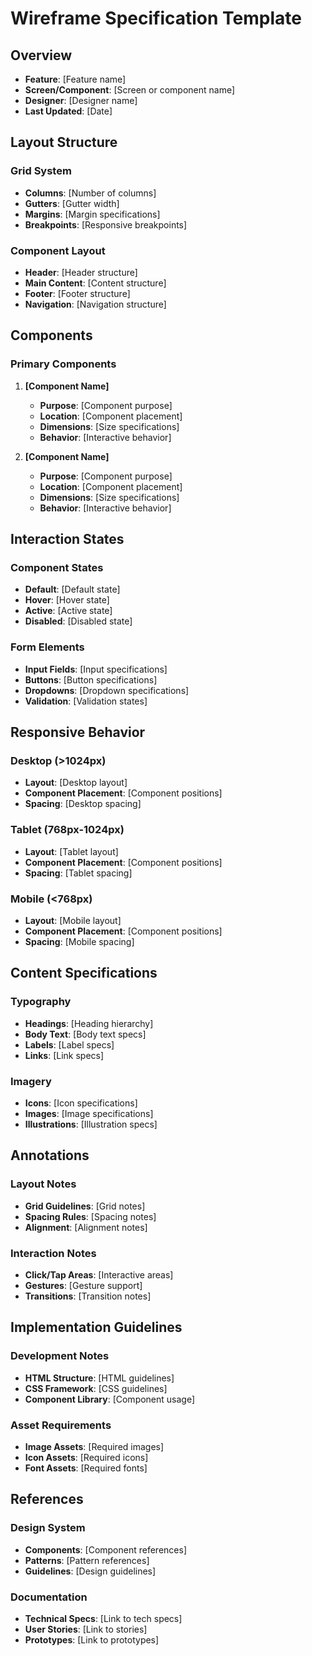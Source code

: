 # Wireframe Specification Template

## Overview
- **Feature**: [Feature name]
- **Screen/Component**: [Screen or component name]
- **Designer**: [Designer name]
- **Last Updated**: [Date]

## Layout Structure
### Grid System
- **Columns**: [Number of columns]
- **Gutters**: [Gutter width]
- **Margins**: [Margin specifications]
- **Breakpoints**: [Responsive breakpoints]

### Component Layout
- **Header**: [Header structure]
- **Main Content**: [Content structure]
- **Footer**: [Footer structure]
- **Navigation**: [Navigation structure]

## Components
### Primary Components
1. **[Component Name]**
   - **Purpose**: [Component purpose]
   - **Location**: [Component placement]
   - **Dimensions**: [Size specifications]
   - **Behavior**: [Interactive behavior]

2. **[Component Name]**
   - **Purpose**: [Component purpose]
   - **Location**: [Component placement]
   - **Dimensions**: [Size specifications]
   - **Behavior**: [Interactive behavior]

## Interaction States
### Component States
- **Default**: [Default state]
- **Hover**: [Hover state]
- **Active**: [Active state]
- **Disabled**: [Disabled state]

### Form Elements
- **Input Fields**: [Input specifications]
- **Buttons**: [Button specifications]
- **Dropdowns**: [Dropdown specifications]
- **Validation**: [Validation states]

## Responsive Behavior
### Desktop (>1024px)
- **Layout**: [Desktop layout]
- **Component Placement**: [Component positions]
- **Spacing**: [Desktop spacing]

### Tablet (768px-1024px)
- **Layout**: [Tablet layout]
- **Component Placement**: [Component positions]
- **Spacing**: [Tablet spacing]

### Mobile (<768px)
- **Layout**: [Mobile layout]
- **Component Placement**: [Component positions]
- **Spacing**: [Mobile spacing]

## Content Specifications
### Typography
- **Headings**: [Heading hierarchy]
- **Body Text**: [Body text specs]
- **Labels**: [Label specs]
- **Links**: [Link specs]

### Imagery
- **Icons**: [Icon specifications]
- **Images**: [Image specifications]
- **Illustrations**: [Illustration specs]

## Annotations
### Layout Notes
- **Grid Guidelines**: [Grid notes]
- **Spacing Rules**: [Spacing notes]
- **Alignment**: [Alignment notes]

### Interaction Notes
- **Click/Tap Areas**: [Interactive areas]
- **Gestures**: [Gesture support]
- **Transitions**: [Transition notes]

## Implementation Guidelines
### Development Notes
- **HTML Structure**: [HTML guidelines]
- **CSS Framework**: [CSS guidelines]
- **Component Library**: [Component usage]

### Asset Requirements
- **Image Assets**: [Required images]
- **Icon Assets**: [Required icons]
- **Font Assets**: [Required fonts]

## References
### Design System
- **Components**: [Component references]
- **Patterns**: [Pattern references]
- **Guidelines**: [Design guidelines]

### Documentation
- **Technical Specs**: [Link to tech specs]
- **User Stories**: [Link to stories]
- **Prototypes**: [Link to prototypes] 